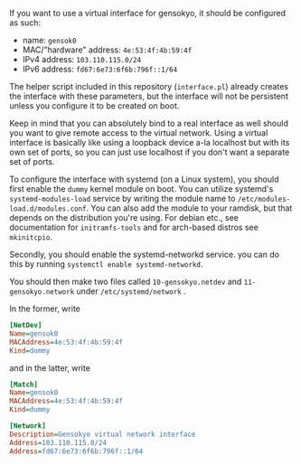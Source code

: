 If you want to use a virtual interface for gensokyo, it should be configured as such:
- name: `gensok0`
- MAC/"hardware" address: `4e:53:4f:4b:59:4f`
- IPv4 address: `103.110.115.0/24`
- IPv6 address: `fd67:6e73:6f6b:796f::1/64`

The helper script included in this repository (`interface.pl`) already creates the interface with these parameters, but the interface will not be persistent unless you configure it to be created on boot.

Keep in mind that you can absolutely bind to a real interface as well should you want to give remote access to the virtual network. Using a virtual interface is basically like using a loopback device a-la localhost but with its own set of ports, so you can just use localhost if you don't want a separate set of ports.

To configure the interface with systemd (on a Linux system), you should first enable the `dummy` kernel module on boot. You can utilize systemd's `systemd-modules-load` service by writing the module name to `/etc/modules-load.d/modules.conf`.
You can also add the module to your ramdisk, but that depends on the distribution you're using.
For debian etc., see documentation for `initramfs-tools` and for arch-based distros see `mkinitcpio`.

Secondly, you should enable the systemd-networkd service. you can do this by running `systemctl enable systemd-networkd`.

You should then make two files called `10-gensokyo.netdev` and `11-gensokyo.network` under `/etc/systemd/network` .

In the former, write
```ini
[NetDev]
Name=gensok0
MACAddress=4e:53:4f:4b:59:4f
Kind=dummy
```
and in the latter, write
```ini
[Match]
Name=gensok0
MACAddress=4e:53:4f:4b:59:4f
Kind=dummy

[Network]
Description=Gensokyo virtual network interface
Address=103.110.115.0/24
Address=fd67:6e73:6f6b:796f::1/64
```